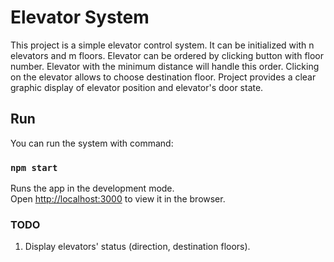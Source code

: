 # Elevator System

This project is a simple elevator control system. It can be initialized with n elevators and m floors. Elevator can be ordered by clicking button with floor number. Elevator with the minimum distance will handle this order. Clicking on the elevator allows to choose destination floor. 
Project provides a clear graphic display of elevator position and elevator's door state.
## Run

You can run the system with command:

### `npm start`

Runs the app in the development mode.\
Open [http://localhost:3000](http://localhost:3000) to view it in the browser.

### TODO
1. Display elevators' status (direction, destination floors).


